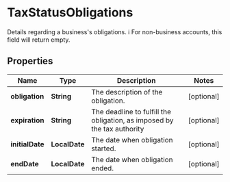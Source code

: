 

# TaxStatusObligations

Details regarding a business's obligations.  ℹ️ For non-business accounts, this field will return empty. 

## Properties

| Name | Type | Description | Notes |
|------------ | ------------- | ------------- | -------------|
|**obligation** | **String** | The description of the obligation. |  [optional] |
|**expiration** | **String** | The deadline to fulfill the obligation, as imposed by the tax authority |  [optional] |
|**initialDate** | **LocalDate** | The date when obligation started. |  [optional] |
|**endDate** | **LocalDate** | The date when obligation ended. |  [optional] |



